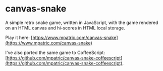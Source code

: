 # canvas-snake

A simple retro snake game, written in JavaScript, with the game rendered on an HTML canvas and hi-scores in HTML local storage.

Play it here: [https://www.mpatric.com/canvas-snake](https://www.mpatric.com/canvas-snake)

I've also ported the same game to CoffeeScript: [https://github.com/mpatric/canvas-snake-coffeescript](https://github.com/mpatric/canvas-snake-coffeescript).
